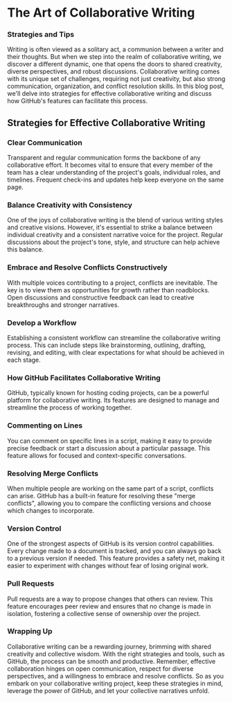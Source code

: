 # The Art of Collaborative Writing

### Strategies and Tips

Writing is often viewed as a solitary act, a communion between a writer and their thoughts. But when we step into the realm of collaborative writing, we discover a different dynamic, one that opens the doors to shared creativity, diverse perspectives, and robust discussions. Collaborative writing comes with its unique set of challenges, requiring not just creativity, but also strong communication, organization, and conflict resolution skills. In this blog post, we'll delve into strategies for effective collaborative writing and discuss how GitHub's features can facilitate this process.

## Strategies for Effective Collaborative Writing

### Clear Communication
Transparent and regular communication forms the backbone of any collaborative effort. It becomes vital to ensure that every member of the team has a clear understanding of the project's goals, individual roles, and timelines. Frequent check-ins and updates help keep everyone on the same page.

### Balance Creativity with Consistency
One of the joys of collaborative writing is the blend of various writing styles and creative visions. However, it's essential to strike a balance between individual creativity and a consistent narrative voice for the project. Regular discussions about the project's tone, style, and structure can help achieve this balance.

### Embrace and Resolve Conflicts Constructively
With multiple voices contributing to a project, conflicts are inevitable. The key is to view them as opportunities for growth rather than roadblocks. Open discussions and constructive feedback can lead to creative breakthroughs and stronger narratives.

### Develop a Workflow
Establishing a consistent workflow can streamline the collaborative writing process. This can include steps like brainstorming, outlining, drafting, revising, and editing, with clear expectations for what should be achieved in each stage.

### How GitHub Facilitates Collaborative Writing

GitHub, typically known for hosting coding projects, can be a powerful platform for collaborative writing. Its features are designed to manage and streamline the process of working together.

### Commenting on Lines
You can comment on specific lines in a script, making it easy to provide precise feedback or start a discussion about a particular passage. This feature allows for focused and context-specific conversations.

### Resolving Merge Conflicts
When multiple people are working on the same part of a script, conflicts can arise. GitHub has a built-in feature for resolving these "merge conflicts", allowing you to compare the conflicting versions and choose which changes to incorporate.

### Version Control
One of the strongest aspects of GitHub is its version control capabilities. Every change made to a document is tracked, and you can always go back to a previous version if needed. This feature provides a safety net, making it easier to experiment with changes without fear of losing original work.

### Pull Requests
Pull requests are a way to propose changes that others can review. This feature encourages peer review and ensures that no change is made in isolation, fostering a collective sense of ownership over the project.

### Wrapping Up

Collaborative writing can be a rewarding journey, brimming with shared creativity and collective wisdom. With the right strategies and tools, such as GitHub, the process can be smooth and productive. Remember, effective collaboration hinges on open communication, respect for diverse perspectives, and a willingness to embrace and resolve conflicts. So as you embark on your collaborative writing project, keep these strategies in mind, leverage the power of GitHub, and let your collective narratives unfold.
